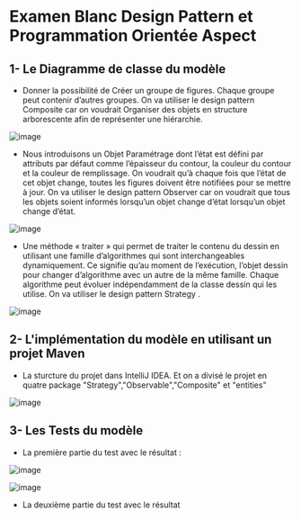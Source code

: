 # Examen Blanc Design Pattern et Programmation Orientée Aspect
## 1- Le Diagramme de classe du modèle
+ Donner la possibilité de Créer un groupe de figures. Chaque groupe peut contenir d’autres groupes. On va utiliser le design pattern Composite car on voudrait Organiser des objets en structure arborescente afin de représenter une hiérarchie.

![image](https://user-images.githubusercontent.com/52087288/198540508-c1fb089e-1413-4c3e-a600-c2a8ed05e5df.png)

+ Nous introduisons un Objet Paramétrage dont l’état est défini par attributs par défaut comme l’épaisseur du contour, la couleur du contour et la couleur de remplissage. On voudrait qu’à chaque fois que l’état de cet objet change, toutes les figures doivent être notifiées pour se mettre à jour. On va utiliser le design pattern Observer car on voudrait que tous les objets soient informés lorsqu’un objet change d’état lorsqu’un objet change d’état.

![image](https://user-images.githubusercontent.com/52087288/198542793-d86a979b-20df-49bb-94d8-7f21ec7e17bc.png)

+ Une méthode « traiter » qui permet de traiter le contenu du dessin en utilisant une famille d’algorithmes qui sont interchangeables dynamiquement. Ce signifie qu’au moment de l’exécution, l’objet dessin pour changer d’algorithme avec un autre de la même famille. Chaque algorithme peut évoluer indépendamment de la classe dessin qui les utilise. On va utiliser le design pattern Strategy .

![image](https://user-images.githubusercontent.com/52087288/198544500-ee66e3ab-d7cc-4b2a-8c4f-2936eca73b92.png)

## 2- L'implémentation du modèle en utilisant un projet Maven
+ La sturcture du projet dans IntelliJ IDEA. Et on a divisé le projet en quatre package "Strategy","Observable","Composite" et "entities"

![image](https://user-images.githubusercontent.com/52087288/198551473-dfac9907-b273-4e81-ab37-ddd1500fe31f.png)

## 3- Les Tests du modèle
+ La première partie du test avec le résultat : 

![image](https://user-images.githubusercontent.com/52087288/198558376-476ee7c7-c1ae-48c2-a03f-d85c57df7ae8.png)

![image](https://user-images.githubusercontent.com/52087288/198558623-397ad093-f998-4e91-9d79-880506b1f8ee.png)

+ La deuxième partie du test avec le résultat
